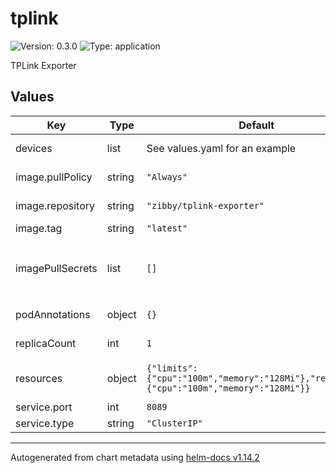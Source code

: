 # tplink

![Version: 0.3.0](https://img.shields.io/badge/Version-0.3.0-informational?style=flat-square) ![Type: application](https://img.shields.io/badge/Type-application-informational?style=flat-square)

TPLink Exporter

## Values

| Key | Type | Default | Description |
|-----|------|---------|-------------|
| devices | list | See values.yaml for an example | Array of devices |
| image.pullPolicy | string | `"Always"` | Image pull policy |
| image.repository | string | `"zibby/tplink-exporter"` | Image repository |
| image.tag | string | `"latest"` | Image tag |
| imagePullSecrets | list | `[]` | Image pull secrets (example: `[{"name": "secretname"}]`) |
| podAnnotations | object | `{}` | Pod annotations |
| replicaCount | int | `1` | Number of replicas |
| resources | object | `{"limits":{"cpu":"100m","memory":"128Mi"},"requests":{"cpu":"100m","memory":"128Mi"}}` | Resource requests and limits |
| service.port | int | `8089` | Service port |
| service.type | string | `"ClusterIP"` | Service type |

----------------------------------------------
Autogenerated from chart metadata using [helm-docs v1.14.2](https://github.com/norwoodj/helm-docs/releases/v1.14.2)
